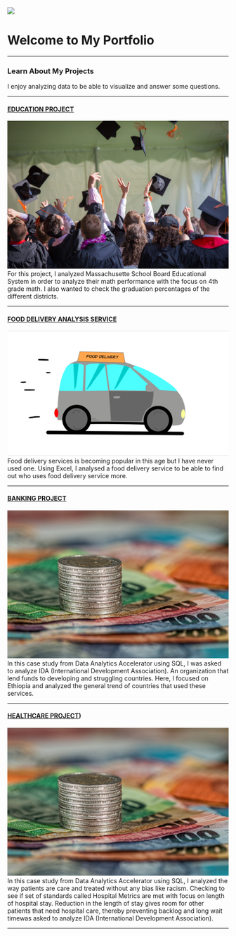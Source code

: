 <img src="images/My project-1 (3).png?raw=true"/>

# Welcome to My Portfolio

---

### Learn About My Projects
I enjoy analyzing data to be able to visualize and answer some questions.

---
#### [EDUCATION PROJECT](https://www.linkedin.com/pulse/data-analysis-state-school-board-osayamen-ozigagu/)
<img src="images/pexels-emily-ranquist-1205651.jpg?raw=true"/>
For this project, I analyzed Massachusette School Board Educational System in order to analyze their math performance with the focus on 4th grade math. I also wanted to check the graduation percentages of the different districts.

---
#### [FOOD DELIVERY ANALYSIS SERVICE](https://www.linkedin.com/posts/osayamen-ozigagu_activity-7024103662490685440-I5dd?utm_source=share&utm_medium=member_desktop)
[<img src="images/DOOR-DASH1-21-2023_16-34-58.gif?raw=true"/>](https://www.linkedin.com/pulse/doordash-sales-analysis-using-excel-my-view-osayamen-ozigagu%3FtrackingId=rXrGiOACQT2LcPninwCtNQ%253D%253D/?trackingId=rXrGiOACQT2LcPninwCtNQ%3D%3D)
Food delivery services is becoming popular in this age but I have never used one. Using Excel, I analysed a food delivery service to be able to find out who uses food delivery service more. 


---
#### [BANKING PROJECT](https://www.linkedin.com/pulse/loan-repayment-analysis-using-sql-query-osayamen-ozigagu)
[<img src="images/pexels-pixabay-210574.jpg?raw=true"/>]()
In this case study from Data Analytics Accelerator using SQL, I was asked to analyze IDA (International Development Association). An organization that lend funds to developing and struggling countries. Here, I focused on Ethiopia and analyzed the general trend of countries that used these services. 

---
#### [HEALTHCARE PROJECT](https://www.linkedin.com/pulse/hospital-management-analysis-using-sql-osayamen-ozigagu%3FtrackingId=51gX6jW5SOuizp8HLVaOTg%253D%253D/?trackingId=51gX6jW5SOuizp8HLVaOTg%3D%3D))
[<img src="images/pexels-pixabay-210574.jpg?raw=true"/>]()
In this case study from Data Analytics Accelerator using SQL, I analyzed the way patients are care and treated without any bias like racism. Checking to see if set of standards called Hospital Metrics are met with focus on length of hospital stay. Reduction in the length of stay gives room for other patients that need hospital care, thereby preventing backlog and long wait timewas asked to analyze IDA (International Development Association).  



---




